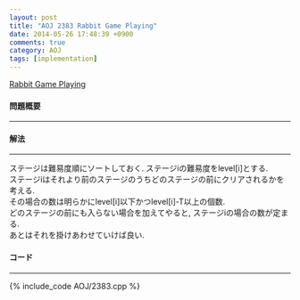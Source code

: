 ```yaml
---
layout: post
title: "AOJ 2383 Rabbit Game Playing"
date: 2014-05-26 17:48:39 +0900
comments: true
category: AOJ
tags: [implementation]
---
```


[Rabbit Game Playing](http://judge.u-aizu.ac.jp/onlinejudge/description.jsp?id=2383)

#### 問題概要

****

#### 解法

****

ステージは難易度順にソートしておく. ステージiの難易度をlevel[i]とする.  
ステージiはそれより前のステージのうちどのステージの前にクリアされるかを考える.  
その場合の数は明らかにlevel[i]以下かつlevel[i]-T以上の個数.  
どのステージの前にも入らない場合を加えてやると, ステージiの場合の数が定まる.  
あとはそれを掛けあわせていけば良い.  

#### コード

****

{% include_code AOJ/2383.cpp %}
